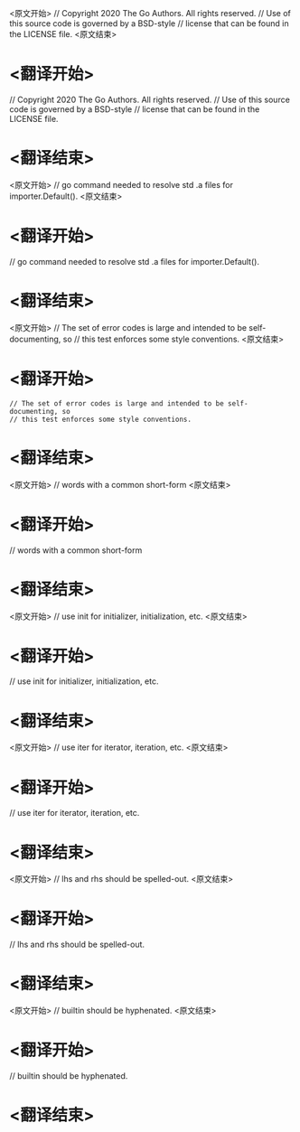 
<原文开始>
// Copyright 2020 The Go Authors. All rights reserved.
// Use of this source code is governed by a BSD-style
// license that can be found in the LICENSE file.
<原文结束>

# <翻译开始>
// Copyright 2020 The Go Authors. All rights reserved.
// Use of this source code is governed by a BSD-style
// license that can be found in the LICENSE file.
# <翻译结束>


<原文开始>
// go command needed to resolve std .a files for importer.Default().
<原文结束>

# <翻译开始>
// go command needed to resolve std .a files for importer.Default().
# <翻译结束>


<原文开始>
	// The set of error codes is large and intended to be self-documenting, so
	// this test enforces some style conventions.
<原文结束>

# <翻译开始>
	// The set of error codes is large and intended to be self-documenting, so
	// this test enforces some style conventions.
# <翻译结束>


<原文开始>
// words with a common short-form
<原文结束>

# <翻译开始>
// words with a common short-form
# <翻译结束>


<原文开始>
// use init for initializer, initialization, etc.
<原文结束>

# <翻译开始>
// use init for initializer, initialization, etc.
# <翻译结束>


<原文开始>
// use iter for iterator, iteration, etc.
<原文结束>

# <翻译开始>
// use iter for iterator, iteration, etc.
# <翻译结束>


<原文开始>
// lhs and rhs should be spelled-out.
<原文结束>

# <翻译开始>
// lhs and rhs should be spelled-out.
# <翻译结束>


<原文开始>
// builtin should be hyphenated.
<原文结束>

# <翻译开始>
// builtin should be hyphenated.
# <翻译结束>

